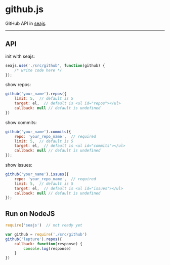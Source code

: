 # github.js

GitHub API in [seajs](http://seajs.org).

------------------------

## API


init with seajs:

```javascript
seajs.use('./src/github', function(github) {
    /* write code here */
});
```

show repos:

```javascript
github('your_name').repos({
    limit: 5,  // default is 5
    target: el,  // default is <ul id="repos"></ul>
    callback: null // default is undefined
})
```


show commits:

```javascript
github('your_name').commits({
    repo: 'your_repo_name',  // required
    limit: 5,  // default is 5
    target: el,  // default is <ul id="commits"></ul>
    callback: null // default is undefined
});
```

show issues:

```javascript
github('your_name').issues({
    repo: 'your_repo_name',  // required
    limit: 5,  // default is 5
    target: el,  // default is <ul id="issues"></ul>
    callback: null // default is undefined
});
```

## Run on NodeJS

```javascript
require('seajs')  // not ready yet

var github = require('./src/github')
github('lepture').repos({
    callback: function(response) {
        console.log(response)
    }
})
```
